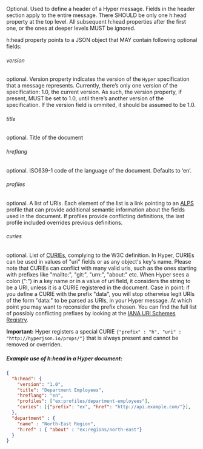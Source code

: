 Optional. Used to define a header of a Hyper message. Fields in the header section
apply to the entire message. There SHOULD be only one h:head property at the top
level. All subsequent h:head properties after the first one, or the ones at
deeper levels MUST be ignored.

h:head property points to a JSON object that MAY contain following optional
fields:

###### version

optional. Version property indicates the version of the `Hyper`
specification    that a message represents. Currently, there’s only one
version of the specification: 1.0, the current version. As such, the
version property, if present, MUST be set to 1.0, until there’s another
version of the specification. If the version field is ommited, it should be
assumed to be 1.0.

###### title

optional. Title of the document


###### hreflang

optional. ISO639-1 code of the language of the document. Defaults to ‘en’.

###### profiles

optional. A list of URIs. Each element of the list is a link pointing to an
[ALPS](http://alps.io/spec/) profile that can provide additional semantic
information about the fields used in the document. If profiles provide
conflicting definitions, the last profile included overrides previous
definitions.

###### curies

optional. List of
[CURIEs](https://www.w3.org/TR/2010/NOTE-curie-20101216/), complying to the
W3C definition. In Hyper, CURIEs can be used in values of "uri" fields or
as any object's key's name. Please note that CURIEs can conflict with many
valid uris, such as the ones starting with prefixes like "mailto:", "git:",
"urn:", "about:" etc. When Hyper sees a colon (":") in a key name or in a
value of uri field, it considers the string to be a URI, unless it is a
CURIE registered in the document. Case in point: if you define a CURIE with
the prefix "data", you will stop otherwise legit URIs of the form "data:"
to be parsed as URIs, in your Hyper message. At which point you may want to
reconsider the prefix chosen. You can find the full list of possibly
conflicting prefixes by looking at the [IANA URI Schemes
Registry](https://www.iana.org/assignments/uri-schemes/uri-schemes.xhtml#uri-schemes-1).

**Important:** Hyper registers a special CURIE `{"prefix" : "h", "uri" :
"http://hyperjson.io/props/"}` that is always present and cannot
be removed or overriden.

##### Example use of h:head in a Hyper document:

```json
{
  "h:head": {
    "version": "1.0",
    "title": "Department Employees",
    "hreflang": "en",
    "profiles": ["ex:profiles/department-employees"],
    "curies": [{"prefix": "ex", "href": "http://api.example.com/"}],
  },
  "department" : {
    "name" : "North-East Region",
    "h:ref" : { "about" : "ex:regions/north-east"}
  }
}
```
